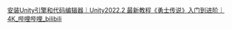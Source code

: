 [安装Unity引擎和代码编辑器｜Unity2022.2 最新教程《勇士传说》入门到进阶｜4K_哔哩哔哩_bilibili](https://www.bilibili.com/video/BV1mL411o77x/?spm_id_from=333.788.top_right_bar_window_default_collection.content.click&vd_source=8636d68797fa4651942df4dc09db7987)

